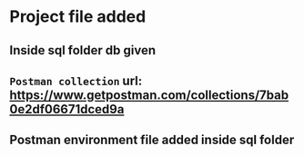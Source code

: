 # Project file added
## Inside sql folder db given
## `Postman collection` url: https://www.getpostman.com/collections/7bab0e2df06671dced9a

## Postman environment file added inside sql folder
